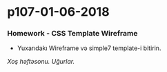 # p107-01-06-2018

### Homework - CSS Template Wireframe
- Yuxarıdakı Wireframe və simple7 template-i bitirin.

*Xoş həftəsonu. Uğurlar.*
